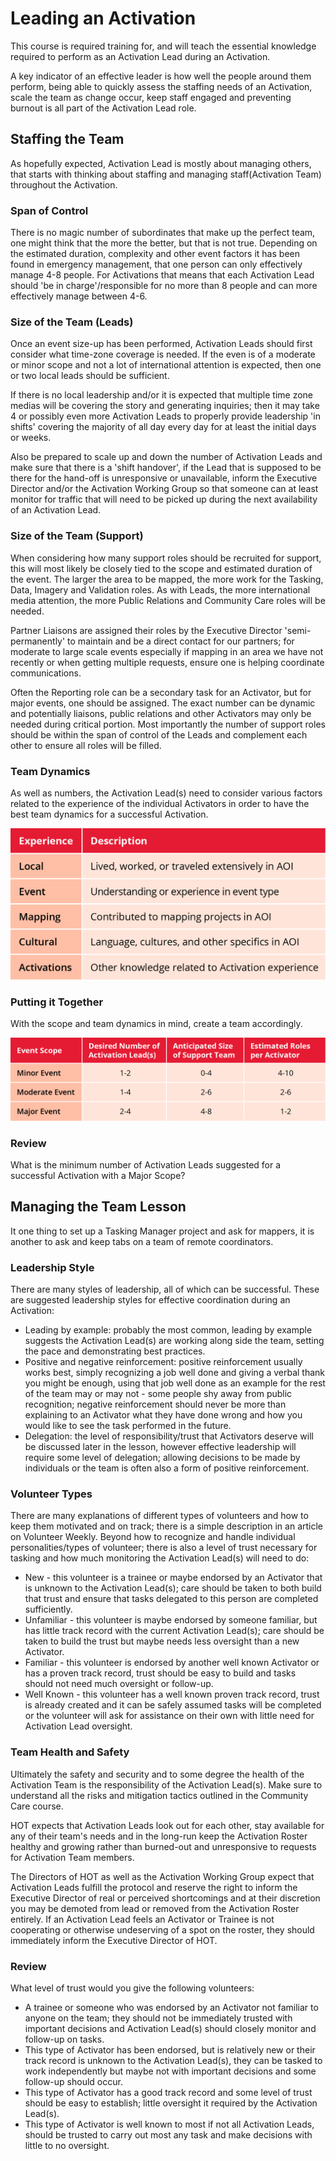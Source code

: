 # Leading an Activation

This course is required training for, and will teach the essential knowledge required to perform as an Activation Lead during an Activation.

A key indicator of an effective leader is how well the people around them perform, being able to quickly assess the staffing needs of an Activation, scale the team as change occur, keep staff engaged and preventing burnout is all part of the Activation Lead role.

## Staffing the Team

As hopefully expected, Activation Lead is mostly about managing others, that starts with thinking about staffing and managing staff\(Activation Team\) throughout the Activation.

### Span of Control

There is no magic number of subordinates that make up the perfect team, one might think that the more the better, but that is not true. Depending on the estimated duration, complexity and other event factors it has been found in emergency management, that one person can only effectively manage 4-8 people. For Activations that means that each Activation Lead should 'be in charge'/responsible for no more than 8 people and can more effectively manage between 4-6.

### Size of the Team \(Leads\)

Once an event size-up has been performed, Activation Leads should first consider what time-zone coverage is needed. If the even is of a moderate or minor scope and not a lot of international attention is expected, then one or two local leads should be sufficient.

If there is no local leadership and/or it is expected that multiple time zone medias will be covering the story and generating inquiries; then it may take 4 or possibly even more Activation Leads to properly provide leadership 'in shifts' covering the majority of all day every day for at least the initial days or weeks.

Also be prepared to scale up and down the number of Activation Leads and make sure that there is a 'shift handover', if the Lead that is supposed to be there for the hand-off is unresponsive or unavailable, inform the Executive Director and/or the Activation Working Group so that someone can at least monitor for traffic that will need to be picked up during the next availability of an Activation Lead.

### Size of the Team \(Support\)

When considering how many support roles should be recruited for support, this will most likely be closely tied to the scope and estimated duration of the event. The larger the area to be mapped, the more work for the Tasking, Data, Imagery and Validation roles. As with Leads, the more international media attention, the more Public Relations and Community Care roles will be needed.

Partner Liaisons are assigned their roles by the Executive Director 'semi-permanently' to maintain and be a direct contact for our partners; for moderate to large scale events especially if mapping in an area we have not recently or when getting multiple requests, ensure one is helping coordinate communications.

Often the Reporting role can be a secondary task for an Activator, but for major events, one should be assigned. The exact number can be dynamic and potentially liaisons, public relations and other Activators may only be needed during critical portion. Most importantly the number of support roles should be within the span of control of the Leads and complement each other to ensure all roles will be filled.

### Team Dynamics

As well as numbers, the Activation Lead\(s\) need to consider various factors related to the experience of the individual Activators in order to have the best team dynamics for a successful Activation.

![](../.gitbook/assets/factorsforteamselection.jpg)

### Putting it Together

With the scope and team dynamics in mind, create a team accordingly.

![](../.gitbook/assets/guideteamsize.jpg)

### Review

What is the minimum number of Activation Leads suggested for a successful Activation with a Major Scope?

## Managing the Team Lesson

It one thing to set up a Tasking Manager project and ask for mappers, it is another to ask and keep tabs on a team of remote coordinators.

### Leadership Style

There are many styles of leadership, all of which can be successful. These are suggested leadership styles for effective coordination during an Activation:

* Leading by example: probably the most common, leading by example suggests the Activation Lead\(s\) are working along side the team, setting the pace and demonstrating best practices. 
* Positive and negative reinforcement: positive reinforcement usually works best, simply recognizing a job well done and giving a verbal thank you might be enough, using that job well done as an example for the rest of the team may or may not - some people shy away from public recognition; negative reinforcement should never be more than explaining to an Activator what they have done wrong and how you would like to see the task performed in the future.
* Delegation: the level of responsibility/trust that Activators deserve will be discussed later in the lesson, however effective leadership will require some level of delegation; allowing decisions to be made by individuals or the team is often also a form of positive reinforcement.

### Volunteer Types

There are many explanations of different types of volunteers and how to keep them motivated and on track; there is a simple description in an article on Volunteer Weekly. Beyond how to recognize and handle individual personalities/types of volunteer; there is also a level of trust necessary for tasking and how much monitoring the Activation Lead\(s\) will need to do:

* New - this volunteer is a trainee or maybe endorsed by an Activator that is unknown to the Activation Lead\(s\); care should be taken to both build that trust and ensure that tasks delegated to this person are completed sufficiently.
* Unfamiliar - this volunteer is maybe endorsed by someone familiar, but has little track record with the current Activation Lead\(s\); care should be taken to build the trust but maybe needs less oversight than a new Activator.
* Familiar - this volunteer is endorsed by another well known Activator or has a proven track record, trust should be easy to build and tasks should not need much oversight or follow-up.
* Well Known - this volunteer has a well known proven track record, trust is already created and it can be safely assumed tasks will be completed or the volunteer will ask for assistance on their own with little need for Activation Lead oversight.

### Team Health and Safety

Ultimately the safety and security and to some degree the health of the Activation Team is the responsibility of the Activation Lead\(s\). Make sure to understand all the risks and mitigation tactics outlined in the Community Care course.

HOT expects that Activation Leads look out for each other, stay available for any of their team's needs and in the long-run keep the Activation Roster healthy and growing rather than burned-out and unresponsive to requests for Activation Team members.

The Directors of HOT as well as the Activation Working Group expect that Activation Leads fulfill the protocol and reserve the right to inform the Executive Director of real or perceived shortcomings and at their discretion you may be demoted from lead or removed from the Activation Roster entirely. If an Activation Lead feels an Activator or Trainee is not cooperating or otherwise undeserving of a spot on the roster, they should immediately inform the Executive Director of HOT.

### Review

What level of trust would you give the following volunteers:

* A trainee or someone who was endorsed by an Activator not familiar to anyone on the team; they should not be immediately trusted with important decisions and Activation Lead\(s\) should closely monitor and follow-up on tasks.
* This type of Activator has been endorsed, but is relatively new or their track record is unknown to the Activation Lead\(s\), they can be tasked to work independently but maybe not with important decisions and some follow-up should occur.
* This type of Activator has a good track record and some level of trust should be easy to establish; little oversight it required by the Activation Lead\(s\).
* This type of Activator is well known to most if not all Activation Leads, should be trusted to carry out most any task and make decisions with little to no oversight.

